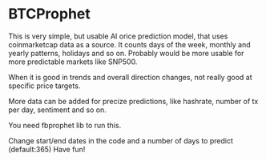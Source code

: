 # BTCProphet
This is very simple, but usable AI orice prediction model, that uses coinmarketcap data as a source.
It counts days of the week, monthly and yearly patterns, holidays and so on. 
Probably would be more usable for more predictable markets like SNP500.

When it is good in trends and overall direction changes, not really good at specific price targets.

More data can be added for precize predictions, like hashrate, number of tx per day, sentiment and so on.

You need fbprophet lib to run this.

Change start/end dates in the code and a number of days to predict (default:365)
Have fun!
